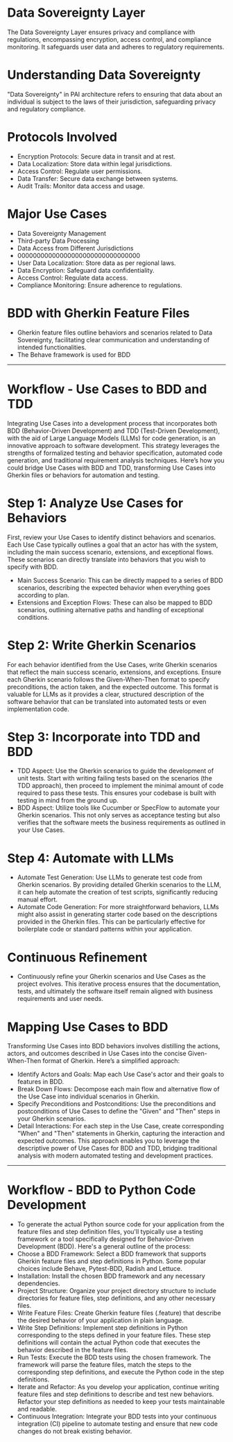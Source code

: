 # Data Sovereignty Layer
The Data Sovereignty Layer ensures privacy and compliance with regulations, encompassing encryption, access control, and compliance monitoring. It safeguards user data and adheres to regulatory requirements.

# Understanding Data Sovereignty
"Data Sovereignty" in PAI architecture refers to ensuring that data about an individual is subject to the laws of their jurisdiction, safeguarding privacy and regulatory compliance.

# Protocols Involved
- Encryption Protocols: Secure data in transit and at rest.
- Data Localization: Store data within legal jurisdictions.
- Access Control: Regulate user permissions.
- Data Transfer: Secure data exchange between systems.
- Audit Trails: Monitor data access and usage.

# Major Use Cases
- Data Sovereignty Management
- Third-party Data Processing
- Data Access from Different Jurisdictions
- 00000000000000000000000000000000
- User Data Localization: Store data as per regional laws.
- Data Encryption: Safeguard data confidentiality.
- Access Control: Regulate data access.
- Compliance Monitoring: Ensure adherence to regulations.

# BDD with Gherkin Feature Files
- Gherkin feature files outline behaviors and scenarios related to Data Sovereignty, facilitating clear communication and understanding of intended functionalities.
- The Behave framework is used for BDD

-------------------------------------

# Workflow - Use Cases to BDD and TDD
Integrating Use Cases into a development process that incorporates both BDD (Behavior-Driven Development) and TDD (Test-Driven Development), with the aid of Large Language Models (LLMs) for code generation, is an innovative approach to software development. This strategy leverages the strengths of formalized testing and behavior specification, automated code generation, and traditional requirement analysis techniques. Here’s how you could bridge Use Cases with BDD and TDD, transforming Use Cases into Gherkin files or behaviors for automation and testing.

# Step 1: Analyze Use Cases for Behaviors
First, review your Use Cases to identify distinct behaviors and scenarios. Each Use Case typically outlines a goal that an actor has with the system, including the main success scenario, extensions, and exceptional flows. These scenarios can directly translate into behaviors that you wish to specify with BDD.
- Main Success Scenario: This can be directly mapped to a series of BDD scenarios, describing the expected behavior when everything goes according to plan.
- Extensions and Exception Flows: These can also be mapped to BDD scenarios, outlining alternative paths and handling of exceptional conditions.

# Step 2: Write Gherkin Scenarios
For each behavior identified from the Use Cases, write Gherkin scenarios that reflect the main success scenario, extensions, and exceptions. Ensure each Gherkin scenario follows the Given-When-Then format to specify preconditions, the action taken, and the expected outcome. This format is valuable for LLMs as it provides a clear, structured description of the software behavior that can be translated into automated tests or even implementation code.

# Step 3: Incorporate into TDD and BDD
- TDD Aspect: Use the Gherkin scenarios to guide the development of unit tests. Start with writing failing tests based on the scenarios (the TDD approach), then proceed to implement the minimal amount of code required to pass these tests. This ensures your codebase is built with testing in mind from the ground up.
- BDD Aspect: Utilize tools like Cucumber or SpecFlow to automate your Gherkin scenarios. This not only serves as acceptance testing but also verifies that the software meets the business requirements as outlined in your Use Cases.

# Step 4: Automate with LLMs
- Automate Test Generation: Use LLMs to generate test code from Gherkin scenarios. By providing detailed Gherkin scenarios to the LLM, it can help automate the creation of test scripts, significantly reducing manual effort.
- Automate Code Generation: For more straightforward behaviors, LLMs might also assist in generating starter code based on the descriptions provided in the Gherkin files. This can be particularly effective for boilerplate code or standard patterns within your application.

# Continuous Refinement
- Continuously refine your Gherkin scenarios and Use Cases as the project evolves. This iterative process ensures that the documentation, tests, and ultimately the software itself remain aligned with business requirements and user needs.

# Mapping Use Cases to BDD
Transforming Use Cases into BDD behaviors involves distilling the actions, actors, and outcomes described in Use Cases into the concise Given-When-Then format of Gherkin. Here’s a simplified approach:
- Identify Actors and Goals: Map each Use Case's actor and their goals to features in BDD.
- Break Down Flows: Decompose each main flow and alternative flow of the Use Case into individual scenarios in Gherkin.
- Specify Preconditions and Postconditions: Use the preconditions and postconditions of Use Cases to define the "Given" and "Then" steps in your Gherkin scenarios.
- Detail Interactions: For each step in the Use Case, create corresponding "When" and "Then" statements in Gherkin, capturing the interaction and expected outcomes.
This approach enables you to leverage the descriptive power of Use Cases for BDD and TDD, bridging traditional analysis with modern automated testing and development practices.

------------------------

# Workflow - BDD to Python Code Development
- To generate the actual Python source code for your application from the feature files and step definition files, you'll typically use a testing framework or a tool specifically designed for Behavior-Driven Development (BDD). Here's a general outline of the process:
- Choose a BDD Framework: Select a BDD framework that supports Gherkin feature files and step definitions in Python. Some popular choices include Behave, Pytest-BDD, Radish and Lettuce.
- Installation: Install the chosen BDD framework and any necessary dependencies.
- Project Structure: Organize your project directory structure to include directories for feature files, step definitions, and any other necessary files.
- Write Feature Files: Create Gherkin feature files (.feature) that describe the desired behavior of your application in plain language.
- Write Step Definitions: Implement step definitions in Python corresponding to the steps defined in your feature files. These step definitions will contain the actual Python code that executes the behavior described in the feature files.
- Run Tests: Execute the BDD tests using the chosen framework. The framework will parse the feature files, match the steps to the corresponding step definitions, and execute the Python code in the step definitions.
- Iterate and Refactor: As you develop your application, continue writing feature files and step definitions to describe and test new behaviors. Refactor your step definitions as needed to keep your tests maintainable and readable.
- Continuous Integration: Integrate your BDD tests into your continuous integration (CI) pipeline to automate testing and ensure that new code changes do not break existing behavior.

